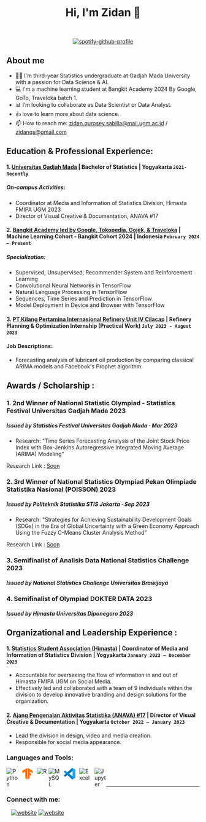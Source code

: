<h1 align="center"> Hi, I'm Zidan 👋 </h1>


&nbsp;<div align="center">
  [![spotify-github-profile](https://spotify-github-profile.vercel.app/api/view?uid=z4a2otc41skb9scjazdqlivq0&cover_image=true&theme=default&show_offline=false&background_color=121212&interchange=false&bar_color=53b14f&bar_color_cover=true)](https://spotify-github-profile.vercel.app/api/view?uid=z4a2otc41skb9scjazdqlivq0&redirect=true)
</div>

## About me
- 👨‍🎓 I'm third-year Statistics undergraduate at Gadjah Mada University with a passion for Data Science & AI.
- 💻 I'm a machine learning student at Bangkit Academy 2024 By Google, GoTo, Traveloka batch 1.
- 📊 I’m looking to collaborate as Data Scientist or Data Analyst.
- 👍 love to learn more about data science.
- 📫 How to reach me: zidan.qurosey.sabilla@mail.ugm.ac.id / zidanqs@gmail.com

## Education & Professional Experience:

#### 1. [Universitas Gadjah Mada](https://www.ugm.ac.id) | Bachelor of Statistics | Yogyakarta `2021-Recently`

   ##### On-campus Activities:
   - Coordinator at Media and Information of Statistics Division, Himasta FMIPA UGM 2023
   - Director of Visual Creative & Documentation, ANAVA #17
 
#### 2. [Bangkit Academy led by Google, Tokopedia, Gojek, & Traveloka](https://grow.google/intl/id_id/bangkit/?tab=machine-learning) | Machine Learning Cohort - Bangkit Cohort 2024 | Indonesia `February 2024 – Present`
   ##### Specialization: 
   - Supervised, Unsupervised, Recommender System and Reinforcement Learning
   - Convolutional Neural Networks in TensorFlow 
   - Natural Language Processing in TensorFlow 
   - Sequences, Time Series and Prediction in TensorFlow
   - Model Deployment in Device and Browser with TensorFlow

#### 3. [PT Kilang Pertamina Internasional Refinery Unit IV Cilacap](https://pertamina.com/id/refinery-unit-iv-cilacap) | Refinery Planning & Optimization Internship (Practical Work) `July 2023 - August 2023`

   #### Job Descriptions:
   - Forecasting analysis of lubricant oil production by comparing classical ARIMA models and Facebook's Prophet algorithm.

   
## Awards / Scholarship :
### **1. 2nd Winner of National Statistic Olympiad - Statistics Festival Universitas Gadjah Mada 2023**
##### Issued by Statistics Festival Universitas Gadjah Mada · Mar 2023
- Research: "Time Series Forecasting Analysis of the Joint Stock Price Index with Box-Jenkins Autoregressive Integrated Moving Average (ARIMA) Modeling"

Research Link : [Soon]()

### **2. 3rd Winner of National Statistics Olympiad Pekan Olimpiade Statistika Nasional (POISSON) 2023**
##### Issued by Politeknik Statistika STIS Jakarta · Sep 2023
- Research: "Strategies for Achieving Sustainability Development Goals (SDGs) in the Era of Global Uncertainty with a Green Economy Approach Using the Fuzzy C-Means Cluster Analysis Method"

Research Link : [Soon]()

### **3. Semifinalist of Analisis Data National Statistics Challenge 2023**
##### Issued by National Statistics Challenge Universitas Brawijaya

### **4. Semifinalist of Olympiad DOKTER DATA 2023**
##### Issued by Himasta Universitas Diponegoro 2023



 
## Organizational and Leadership Experience :
#### 1. [Statistics Student Association (Himasta)](https://himasta.ugm.ac.id/) | Coordinator of Media and Information of Statistics Division | Yogyakarta `January 2023 – December 2023`
   - Accountable for overseeing the flow of information in and out of Himasta FMIPA UGM on Social Media.
   - Effectively led and collaborated with a team of 9 individuals within the division to develop innovative branding and design solutions for the organization.

#### 2. [Ajang Pengenalan Aktivitas Statistika (ANAVA) #17](https://www.instagram.com/anavaugm/) | Director of Visual Creative & Documentation | Yogyakarta `October 2022 – January 2023`
   - Lead the division in design, video and media creation.
   - Responsible for social media appearance.
  

 
### Languages and Tools:
<img align="left" alt="Python" width="30px" src="https://upload.wikimedia.org/wikipedia/commons/thumb/c/c3/Python-logo-notext.svg/110px-Python-logo-notext.svg.png?20100317150552" style="padding-right:10px;" />
<img align="left" width="30px" src="https://github.com/devicons/devicon/blob/master/icons/tensorflow/tensorflow-original.svg" alt="Tensorflow" style="padding-right:10px;"/>
<img align="left" alt="R" width="30px" src="https://www.r-project.org/Rlogo.png" style="padding-right:0px;" />
<img align="left" alt="MySQL" width="30px" src="https://cdn.jsdelivr.net/gh/devicons/devicon/icons/mysql/mysql-original.svg" style="padding-right:10px;" />
<img align="left" alt="VsCode" width="30px" src="https://github.com/devicons/devicon/blob/master/icons/vscode/vscode-original.svg" style="padding-right:10px;" />
<img align="left" alt="Excel" width="30px" src="https://is2-ssl.mzstatic.com/image/thumb/Purple126/v4/a8/fd/5a/a8fd5a84-c6f1-355f-3b9f-6e86598efaa3/XCEL.png/1200x630bb.png" style="padding-right:10px;" />
<img align="left" alt="Jupyter" width="30px" src="https://encrypted-tbn0.gstatic.com/images?q=tbn:ANd9GcShGBC3NULr8hnz4zAVW7wBcRHBlZ45lpsjZsTNSwE4qKJqlZ0En2SQHFDZcrcLmmBM2IY&usqp=CAU" style="padding-right:0px;" />

<br />
<br />

---
### Connect with me:

&nbsp;&nbsp;
[![website](./img/linkedin-light.svg)](https://www.linkedin.com/in/zidanqrs/)
[![website](./img/linkedin-dark.svg)](https://www.linkedin.com/in/zidanqrs/)
&nbsp;&nbsp; 


